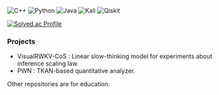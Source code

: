 ![C++](https://img.shields.io/badge/c++-%2300599C.svg?style=for-the-badge&logo=c%2B%2B&logoColor=white)
![Python](https://img.shields.io/badge/python-3670A0?style=for-the-badge&logo=python&logoColor=ffdd54)
![Java](https://img.shields.io/badge/java-%23ED8B00.svg?style=for-the-badge&logo=openjdk&logoColor=white)
![Kali](https://img.shields.io/badge/Kali-268BEE?style=for-the-badge&logo=kalilinux&logoColor=white)
![Qiskit](https://img.shields.io/badge/Qiskit-%236929C4.svg?style=for-the-badge&logo=Qiskit&logoColor=white)

[![Solved.ac Profile](http://mazassumnida.wtf/api/v2/generate_badge?boj=bllacovvqso)](https://solved.ac/bllacovvqso/)

### Projects
- VisualRWKV-CoS : Linear slow-thinking model for experiments about inference scaling law.
- PWN : TKAN-based quantitative analyzer.

Other repositories are for education.
